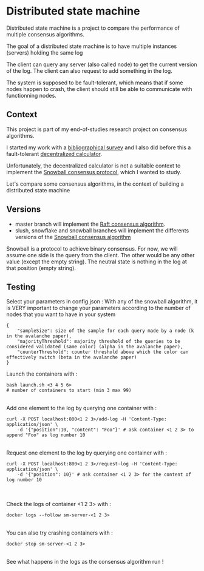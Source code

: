 # Distributed state machine

Distributed state machine is a project to compare the performance of multiple consensus algorithms.

The goal of a distributed state machine is to have multiple instances (servers) holding the same log

The client can query any server (also called node) to get the current version of the log. The client can also request to add something in the log.

The system is supposed to be fault-tolerant, which means that if some nodes happen to crash, the client should still be able to communicate with functionning nodes.

## Context

This project is part of my end-of-studies research project on consensus algorithms.

I started my work with a [bibliographical survey](https://github.com/Nicolascrd/researchProjectConsensus) and I also did before this a fault-tolerant [decentralized calculator](https://github.com/Nicolascrd/decentralized-calculator).

Unfortunately, the decentralized calculator is not a suitable context to implement the [Snowball consensus protocol](https://assets.website-files.com/5d80307810123f5ffbb34d6e/6009805681b416f34dcae012_Avalanche%20Consensus%20Whitepaper.pdf), which I wanted to study.

Let's compare some consensus algorithms, in the context of building a distributed state machine

## Versions

- master branch will implement the [Raft consensus algorithm](https://raft.github.io/raft.pdf).
- slush, snowflake and snowball branches will implement the differents versions of the [Snowball consensus algorithm](https://assets.website-files.com/5d80307810123f5ffbb34d6e/6009805681b416f34dcae012_Avalanche%20Consensus%20Whitepaper.pdf)

Snowball is a protocol to achieve binary consensus. For now, we will assume one side is the query from the client. The other would be any other value (except the empty string). The neutral state is nothing in the log at that position (empty string). 

## Testing

Select your parameters in config.json :
With any of the snowball algorithm, it is VERY important to change your parameters according to the number of nodes that you want to have in your system
```
{
    "sampleSize": size of the sample for each query made by a node (k in the avalanche paper),
    "majorityThreshold": majority threshold of the queries to be considered validated (same color) (alpha in the avalanche paper),
    "counterThreshold": counter threshold above which the color can effectively switch (beta in the avalanche paper)
}
```


Launch the containers with :

```
bash launch.sh <3 4 5 6>
# number of containers to start (min 3 max 99)
```

\
Add one element to the log by querying one container with :

```
curl -X POST localhost:800<1 2 3>/add-log -H 'Content-Type: application/json' \
    -d '{"position":10, "content": "Foo"}' # ask container <1 2 3> to append "Foo" as log number 10
```
\
Request one element to the log by querying one container with :

```
curl -X POST localhost:800<1 2 3>/request-log -H 'Content-Type: application/json' \
    -d '{"position": 10}' # ask container <1 2 3> for the content of log number 10
```
\
\
Check the logs of container <1 2 3> with :

```
docker logs --follow sm-server-<1 2 3>
```
\
You can also try crashing containers with :

```
docker stop sm-server-<1 2 3>
```
\
See what happens in the logs as the consensus algorithm run !
